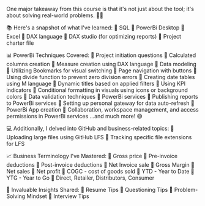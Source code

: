

One major takeaway from this course is that it's not just about the tool; 
it's about solving real-world problems. 🧠💡

📚 Here's a snapshot of what I've learned:
🔹 SQL
🔹 PowerBi Desktop
🔹 Excel
🔹 DAX language
🔹 DAX studio (for optimizing reports)
🔹 Project charter file

📊 PowerBi Techniques Covered:
🔹 Project initiation questions
🔹 Calculated columns creation
🔹 Measure creation using DAX language
🔹 Data modeling
🔹 Utilizing Bookmarks for visual switching
🔹 Page navigation with buttons
🔹 Using divide function to prevent zero division errors
🔹 Creating date tables using M language
🔹 Dynamic titles based on applied filters
🔹 Using KPI indicators
🔹 Conditional formatting in visuals using icons or background colors
🔹 Data validation techniques
🔹 PowerBi services
🔹 Publishing reports to PowerBi services
🔹 Setting up personal gateway for data auto-refresh
🔹 PowerBi App creation
🔹 Collaboration, workspace management, and access permissions in PowerBi services
...and much more! 😅

💻 Additionally, I delved into GitHub and business-related topics:
🔹 Uploading large files using GitHub LFS
🔹 Tracking specific file extensions for LFS

📈 Business Terminology I've Mastered:
🔹 Gross price
🔹 Pre-invoice deductions
🔹 Post-invoice deductions
🔹 Net Invoice sale
🔹 Gross Margin
🔹 Net sales
🔹 Net profit
🔹 COGC - cost of goods sold
🔹 YTD - Year to Date
🔹 YTG - Year to Go
🔹 Direct, Retailer, Distributors, Consumer

🔑 Invaluable Insights Shared:
🔹 Resume Tips
🔹 Questioning Tips
🔹 Problem-Solving Mindset
🔹 Interview Tips


